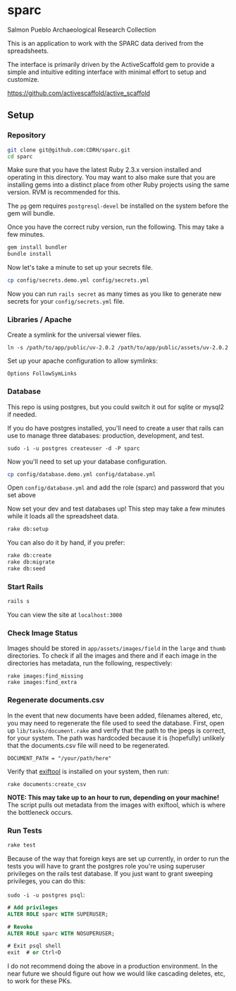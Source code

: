 # sparc

Salmon Pueblo Archaeological Research Collection

This is an application to work with the SPARC data derived from the spreadsheets.

The interface is primarily driven by the ActiveScaffold gem to provide a simple and intuitive editing interface with minimal effort to setup and customize.

https://github.com/activescaffold/active_scaffold

## Setup

### Repository

```bash
git clone git@github.com:CDRH/sparc.git
cd sparc
```

Make sure that you have the latest Ruby 2.3.x version installed and operating in this directory.  You may want to also make sure that you are installing gems into a distinct place from other Ruby projects using the same version. RVM is recommended for this.

The `pg` gem requires `postgresql-devel` be installed on the system before the gem will bundle.

Once you have the correct ruby version, run the following. This may take a few minutes.

```bash
gem install bundler
bundle install
```

Now let's take a minute to set up your secrets file.

```bash
cp config/secrets.demo.yml config/secrets.yml
```

Now you can run `rails secret` as many times as you like to generate new secrets for your `config/secrets.yml` file.

### Libraries / Apache

Create a symlink for the universal viewer files.

```
ln -s /path/to/app/public/uv-2.0.2 /path/to/app/public/assets/uv-2.0.2
```

Set up your apache configuration to allow symlinks:

```
Options FollowSymLinks
```

### Database

This repo is using postgres, but you could switch it out for sqlite or mysql2 if needed.

If you do have postgres installed, you'll need to create a user that rails can use to manage three databases:  production, development, and test.

`sudo -i -u postgres createuser -d -P sparc`

Now you'll need to set up your database configuration.

```bash
cp config/database.demo.yml config/database.yml
```

Open `config/database.yml` and add the role (sparc) and password that you set above

Now set your dev and test databases up!  This step may take a few minutes while it loads all the spreadsheet data.

```bash
rake db:setup
```

You can also do it by hand, if you prefer:

```bash
rake db:create
rake db:migrate
rake db:seed
```

### Start Rails

```bash
rails s
```

You can view the site at `localhost:3000`

### Check Image Status

Images should be stored in `app/assets/images/field` in the `large` and `thumb` directories. To check if all the images and there and if each image in the directories has metadata, run the following, respectively:

```
rake images:find_missing
rake images:find_extra
```

### Regenerate documents.csv

In the event that new documents have been added, filenames altered, etc, you may need to regenerate the file used to seed the database.  First, open up `lib/tasks/document.rake` and verify that the path to the jpegs is correct, for your system.  The path was hardcoded because it is (hopefully) unlikely that the documents.csv file will need to be regenerated.

```
DOCUMENT_PATH = "/your/path/here"
```

Verify that [exiftool](http://www.sno.phy.queensu.ca/~phil/exiftool/) is installed on your system, then run:

```
rake documents:create_csv
```

__NOTE: This may take up to an hour to run, depending on your machine!__  The script pulls out metadata from the images with exiftool, which is where the bottleneck occurs.

### Run Tests

```bash
rake test
```

Because of the way that foreign keys are set up currently, in order to run the tests you will have to grant the postgres role you're using superuser privileges on the rails test database.  If you just want to grant sweeping privileges, you can do this:

`sudo -i -u postgres psql`:

```sql
# Add privileges
ALTER ROLE sparc WITH SUPERUSER;

# Revoke
ALTER ROLE sparc WITH NOSUPERUSER;

# Exit psql shell
exit  # or Ctrl+D
```

I do not recommend doing the above in a production environment.  In the near future we should figure out how we would like cascading deletes, etc, to work for these PKs.
